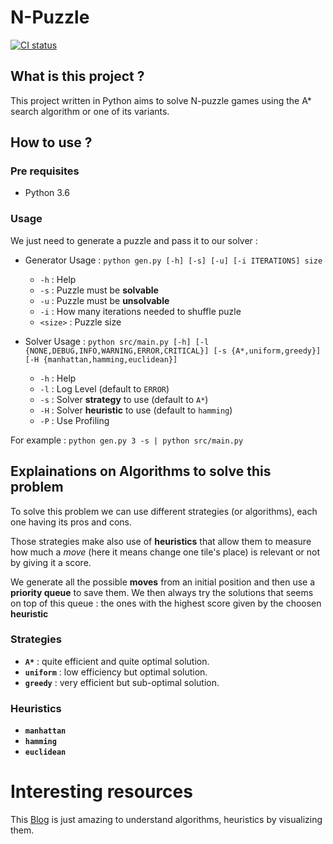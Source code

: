 # N-Puzzle

[![CI status](https://github.com/pablo-a/npuzzle/actions/workflows/python-app.yml/badge.svg)](https://github.com/pablo-a/npuzzle/actions/workflows/python-app.yml)

## What is this project ?

This project written in Python aims to solve N-puzzle games using the A\* search algorithm or one of its variants.

## How to use ?

### Pre requisites

- Python 3.6

### Usage

We just need to generate a puzzle and pass it to our solver :

- Generator Usage : `python gen.py [-h] [-s] [-u] [-i ITERATIONS] size `

  - `-h` : Help
  - `-s` : Puzzle must be **solvable**
  - `-u` : Puzzle must be **unsolvable**
  - `-i` : How many iterations needed to shuffle puzle
  - `<size>` : Puzzle size

- Solver Usage : `python src/main.py [-h] [-l {NONE,DEBUG,INFO,WARNING,ERROR,CRITICAL}] [-s {A*,uniform,greedy}] [-H {manhattan,hamming,euclidean}]`
  - `-h` : Help
  - `-l` : Log Level (default to `ERROR`)
  - `-s` : Solver **strategy** to use (default to `A*`)
  - `-H` : Solver **heuristic** to use (default to `hamming`)
  - `-P` : Use Profiling

For example : `python gen.py 3 -s | python src/main.py`

## Explainations on Algorithms to solve this problem

To solve this problem we can use different strategies (or algorithms), each one having its pros and cons.

Those strategies make also use of **heuristics** that allow them to measure how much a _move_ (here it means change one tile's place) is relevant or not by giving it a score.

We generate all the possible **moves** from an initial position and then use a **priority queue** to save them. We then always try the solutions that seems on top of this queue : the ones with the highest score given by the choosen **heuristic**

### Strategies

- **`A*`** : quite efficient and quite optimal solution.
- **`uniform`** : low efficiency but optimal solution.
- **`greedy`** : very efficient but sub-optimal solution.

### Heuristics

- **`manhattan`**
- **`hamming`**
- **`euclidean`**

# Interesting resources

This [Blog](https://www.redblobgames.com/pathfinding/a-star/introduction.html) is just amazing to understand algorithms, heuristics by visualizing them.
